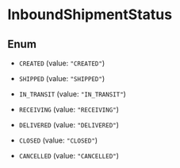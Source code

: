 
# InboundShipmentStatus

## Enum


* `CREATED` (value: `"CREATED"`)

* `SHIPPED` (value: `"SHIPPED"`)

* `IN_TRANSIT` (value: `"IN_TRANSIT"`)

* `RECEIVING` (value: `"RECEIVING"`)

* `DELIVERED` (value: `"DELIVERED"`)

* `CLOSED` (value: `"CLOSED"`)

* `CANCELLED` (value: `"CANCELLED"`)



